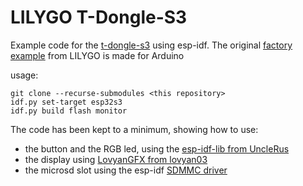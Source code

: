 LILYGO T-Dongle-S3
==

Example code for the [t-dongle-s3](https://www.lilygo.cc/products/t-dongle-s3) using esp-idf.
The original [factory example](https://github.com/Xinyuan-LilyGO/T-Dongle-S3/tree/main/example/Factory) from LILYGO is made for Arduino


usage:

```
git clone --recurse-submodules <this repository>
idf.py set-target esp32s3
idf.py build flash monitor
```

The code has been kept to a minimum, showing how to use:
- the button and the RGB led, using the [esp-idf-lib from UncleRus](https://github.com/UncleRus/esp-idf-lib/)
- the display using [LovyanGFX from lovyan03](https://github.com/lovyan03/LovyanGFX/)
- the microsd slot using the esp-idf [SDMMC driver](https://docs.espressif.com/projects/esp-idf/en/latest/esp32/api-reference/peripherals/sdmmc_host.html)
